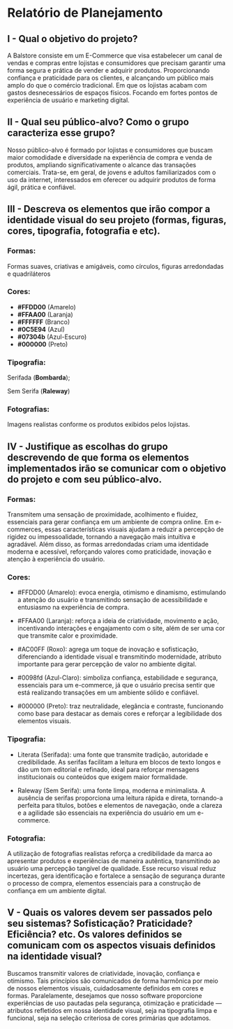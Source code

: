 # Relatório de Planejamento

## **I - Qual o objetivo do projeto?**

A Balstore consiste em um E-Commerce que visa estabelecer um canal de vendas e compras entre lojistas e consumidores que precisam garantir uma forma segura e prática de vender e adquirir produtos. Proporcionando confiança e praticidade para os clientes, e alcançando um público mais amplo do que o comércio tradicional. Em que os lojistas acabam com gastos desnecessários de espaços físicos. Focando em fortes pontos de experiência de usuário e marketing digital.

## **II - Qual seu público-alvo? Como o grupo caracteriza esse grupo?**

Nosso público-alvo é formado por lojistas e consumidores que buscam maior comodidade e diversidade na experiência de compra e venda de produtos, ampliando significativamente o alcance das transações comerciais. Trata-se, em geral, de jovens e adultos familiarizados com o uso da internet, interessados em oferecer ou adquirir produtos de forma ágil, prática e confiável.

## **III - Descreva os elementos que irão compor a identidade visual do seu projeto (formas, figuras, cores, tipografia, fotografia e etc).**

### **Formas:**

Formas suaves, criativas e amigáveis, como círculos, figuras arredondadas e quadriláteros

### **Cores:**

- **#FFDD00** (Amarelo)
- **#FFAA00** (Laranja)
- **#FFFFFF** (Branco)
- **#0C5E94** (Azul) 
- **#07304b** (Azul-Escuro)
- **#000000** (Preto)

### **Tipografia:**

Serifada (**Bombarda**);

Sem Serifa (**Raleway**)

### **Fotografias:**

Imagens realistas conforme os produtos exibidos pelos lojistas.

## **IV - Justifique as escolhas do grupo descrevendo de que forma os elementos implementados irão se comunicar com o objetivo do projeto e com seu público-alvo.**

### **Formas:**

Transmitem uma sensação de proximidade, acolhimento e fluidez, essenciais para gerar confiança em um ambiente de compra online. Em e-commerces, essas características visuais ajudam a reduzir a percepção de rigidez ou impessoalidade, tornando a navegação mais intuitiva e agradável. Além disso, as formas arredondadas criam uma identidade moderna e acessível, reforçando valores como praticidade, inovação e atenção à experiência do usuário.

### **Cores:**

- #FFDD00 (Amarelo): evoca energia, otimismo e dinamismo, estimulando a atenção do usuário e transmitindo sensação de acessibilidade e entusiasmo na experiência de compra.

- #FFAA00 (Laranja): reforça a ideia de criatividade, movimento e ação, incentivando interações e engajamento com o site, além de ser uma cor que transmite calor e proximidade.

- #AC00FF (Roxo): agrega um toque de inovação e sofisticação, diferenciando a identidade visual e transmitindo modernidade, atributo importante para gerar percepção de valor no ambiente digital.

- #0098fd (Azul-Claro): simboliza confiança, estabilidade e segurança, essenciais para um e-commerce, já que o usuário precisa sentir que está realizando transações em um ambiente sólido e confiável.

- #000000 (Preto): traz neutralidade, elegância e contraste, funcionando como base para destacar as demais cores e reforçar a legibilidade dos elementos visuais.

### **Tipografia:**

- Literata (Serifada): uma fonte que transmite tradição, autoridade e credibilidade. As serifas facilitam a leitura em blocos de texto longos e dão um tom editorial e refinado, ideal para reforçar mensagens institucionais ou conteúdos que exigem maior formalidade.

- Raleway (Sem Serifa): uma fonte limpa, moderna e minimalista. A ausência de serifas proporciona uma leitura rápida e direta, tornando-a perfeita para títulos, botões e elementos de navegação, onde a clareza e a agilidade são essenciais na experiência do usuário em um e-commerce.

### **Fotografia:**

A utilização de fotografias realistas reforça a credibilidade da marca ao apresentar produtos e experiências de maneira autêntica, transmitindo ao usuário uma percepção tangível de qualidade. Esse recurso visual reduz incertezas, gera identificação e fortalece a sensação de segurança durante o processo de compra, elementos essenciais para a construção de confiança em um ambiente digital.

## **V - Quais os valores devem ser passados pelo seu sistemas? Sofisticação? Praticidade? Eficiência? etc. Os valores definidos se comunicam com os aspectos visuais definidos na identidade visual?**

Buscamos transmitir valores de criatividade, inovação, confiança e otimismo. Tais princípios são comunicados de forma harmônica por meio de nossos elementos visuais, cuidadosamente definidos em cores e formas. Paralelamente, desejamos que nosso software proporcione experiências de uso pautadas pela segurança, otimização e praticidade — atributos refletidos em nossa identidade visual, seja na tipografia limpa e funcional, seja na seleção criteriosa de cores primárias que adotamos.
